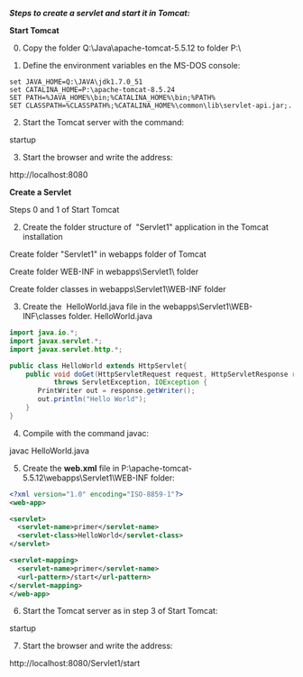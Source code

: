 **_Steps to create a servlet and start it in Tomcat:_**

**Start Tomcat**

0. Copy the folder Q:\Java\apache-tomcat-5.5.12 to folder P:\

1. Define the environment variables en the MS-DOS console:

```batch
set JAVA_HOME=Q:\JAVA\jdk1.7.0_51
set CATALINA_HOME=P:\apache-tomcat-8.5.24
SET PATH=%JAVA_HOME%\bin;%CATALINA_HOME%\bin;%PATH%
SET CLASSPATH=%CLASSPATH%;%CATALINA_HOME%\common\lib\servlet-api.jar;.
```

2. Start the Tomcat server with the command:

startup

3. Start the browser and write the address:

http://localhost:8080

  

**Create a Servlet**

Steps 0 and 1 of Start Tomcat

2. Create the folder structure of  "Servlet1" application in the Tomcat installation

Create folder "Servlet1" in webapps folder of Tomcat

Create folder WEB-INF in webapps\Servlet1\ folder

Create folder classes in webapps\Servlet1\WEB-INF folder

3. Create the  HelloWorld.java file in the webapps\Servlet1\WEB-INF\classes folder. HelloWorld.java

```java
import java.io.*;
import javax.servlet.*;
import javax.servlet.http.*;

public class HelloWorld extends HttpServlet{
    public void doGet(HttpServletRequest request, HttpServletResponse response)
           throws ServletException, IOException {
       PrintWriter out = response.getWriter();
       out.println("Hello World");
    }
}
```

4. Compile with the command javac:

javac HelloWorld.java

5. Create the **web.xml** file in P:\apache-tomcat-5.5.12\webapps\Servlet1\WEB-INF folder:

```xml
<?xml version="1.0" encoding="ISO-8859-1"?>
<web-app>

<servlet>
  <servlet-name>primer</servlet-name>
  <servlet-class>HelloWorld</servlet-class>
</servlet>

<servlet-mapping>
  <servlet-name>primer</servlet-name>
  <url-pattern>/start</url-pattern>
</servlet-mapping>
</web-app>

```

6. Start the Tomcat server as in step 3 of Start Tomcat:

startup

7. Start the browser and write the address:

http://localhost:8080/Servlet1/start
